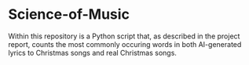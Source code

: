 # Science-of-Music

Within this repository is a Python script that, as described in the project report, counts the most commonly occuring words in both AI-generated lyrics to Christmas songs and real Christmas songs.
